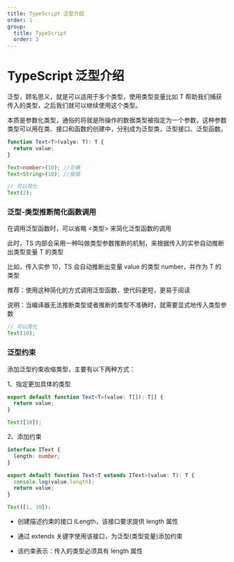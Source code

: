 ```yaml
---
title: TypeScript 泛型介绍
order: 1
group:
  title: TypeScript
  order: 3
---
```


# TypeScript 泛型介绍

泛型，顾名思义，就是可以适用于多个类型，使用类型变量比如 T 帮助我们捕获传入的类型，之后我们就可以继续使用这个类型。

本质是参数化类型，通俗的将就是所操作的数据类型被指定为一个参数，这种参数类型可以用在类、接口和函数的创建中，分别成为泛型类，泛型接口、泛型函数。

```typescript
function Text<T>(valye: T): T {
  return value;
}

Text<number>(10); //正确
Text<String>(10); //报错

// 可以简化
Text(2);
```

### 泛型-类型推断简化函数调用

在调用泛型函数时，可以省略 <类型> 来简化泛型函数的调用

此时，TS 内部会采用一种叫做类型参数推断的机制，来根据传入的实参自动推断出类型变量 T 的类型

比如，传入实参 10，TS 会自动推断出变量 value 的类型 number，并作为 T 的类型

推荐：使用这种简化的方式调用泛型函数，使代码更短，更易于阅读

说明：当编译器无法推断类型或者推断的类型不准确时，就需要显式地传入类型参数

```typescript
// 可以简化
Text(10);
```

### 泛型约束

添加泛型约束收缩类型，主要有以下两种方式：

1、指定更加具体的类型

```typescript
export default function Text<T>(value: T[]): T[] {
  return value;
}

Text([10]);
```

2、添加约束

```typescript
interface IText {
  length: number;
}

export default function Text<T extends IText>(value: T): T {
  console.log(value.length);
  return value;
}

Text([1, 10]);
```

- 创建描述约束的接口 ILength，该接口要求提供 length 属性

- 通过 extends 关键字使用该接口，为泛型(类型变量)添加约束

- 该约束表示：传入的类型必须具有 length 属性
